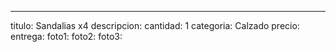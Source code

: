 ---
titulo: Sandalias x4
descripcion: 
cantidad: 1
categoria: Calzado
precio: 
entrega: 
foto1: 
foto2: 
foto3: 
